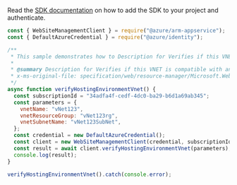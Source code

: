 Read the [SDK documentation](https://github.com/Azure/azure-sdk-for-js/blob/%40azure%2Farm-appservice_12.0.0/sdk/appservice/arm-appservice/README.md) on how to add the SDK to your project and authenticate.

```javascript
const { WebSiteManagementClient } = require("@azure/arm-appservice");
const { DefaultAzureCredential } = require("@azure/identity");

/**
 * This sample demonstrates how to Description for Verifies if this VNET is compatible with an App Service Environment by analyzing the Network Security Group rules.
 *
 * @summary Description for Verifies if this VNET is compatible with an App Service Environment by analyzing the Network Security Group rules.
 * x-ms-original-file: specification/web/resource-manager/Microsoft.Web/stable/2021-03-01/examples/VerifyHostingEnvironmentVnet.json
 */
async function verifyHostingEnvironmentVnet() {
  const subscriptionId = "34adfa4f-cedf-4dc0-ba29-b6d1a69ab345";
  const parameters = {
    vnetName: "vNet123",
    vnetResourceGroup: "vNet123rg",
    vnetSubnetName: "vNet123SubNet",
  };
  const credential = new DefaultAzureCredential();
  const client = new WebSiteManagementClient(credential, subscriptionId);
  const result = await client.verifyHostingEnvironmentVnet(parameters);
  console.log(result);
}

verifyHostingEnvironmentVnet().catch(console.error);
```
